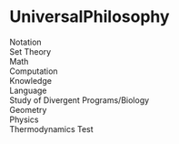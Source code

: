 # UniversalPhilosophy
Notation  
Set Theory  
Math  
Computation  
Knowledge  
Language  
Study of Divergent Programs/Biology  
Geometry  
Physics  
Thermodynamics 
Test  
